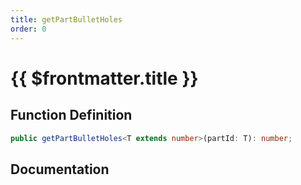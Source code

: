 ```yaml
---
title: getPartBulletHoles
order: 0
---
```


# {{ $frontmatter.title }}

## Function Definition

```ts
public getPartBulletHoles<T extends number>(partId: T): number;
```

## Documentation

<!--@include: ./parts/getPartBulletHoles.md-->
